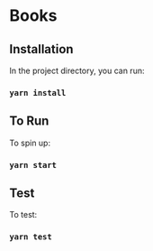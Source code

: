 # Books

## Installation

In the project directory, you can run:

### `yarn install`

## To Run

To spin up:

### `yarn start`

## Test

To test:

### `yarn test`
